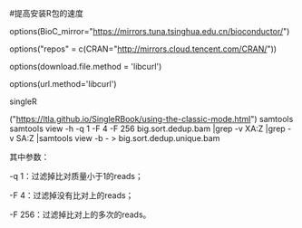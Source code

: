 #提高安装R包的速度

options(BioC_mirror="https://mirrors.tuna.tsinghua.edu.cn/bioconductor/")

options("repos" = c(CRAN="http://mirrors.cloud.tencent.com/CRAN/")) 

options(download.file.method = 'libcurl')

options(url.method='libcurl')


singleR

("https://ltla.github.io/SingleRBook/using-the-classic-mode.html")
samtools 
samtools view -h -q 1 -F 4 -F 256 big.sort.dedup.bam |grep -v XA:Z |grep -v SA:Z |samtools view -b - > big.sort.dedup.unique.bam

其中参数：

-q 1：过滤掉比对质量小于1的reads；

-F 4：过滤掉没有比对上的reads；

-F 256：过滤掉比对上的多次的reads。

